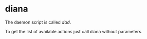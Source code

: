 # diana

The daemon script is called *dad*.

To get the list of available actions just call diana without parameters.
